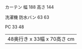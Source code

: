 カーテン
幅 188
高さ 144

洗濯機
防水バン
63
63

PC
33
48 


|                       |
| --------------------- |
| 48奥行き x 33幅 x 70高さ cm |